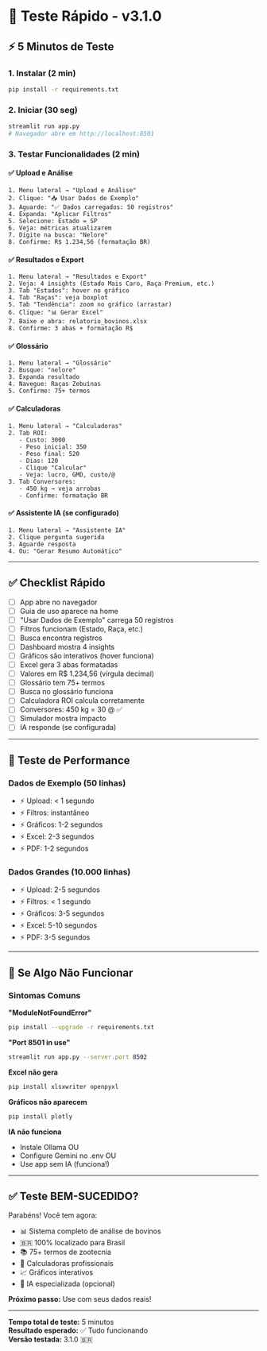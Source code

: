 # 🧪 Teste Rápido - v3.1.0

## ⚡ 5 Minutos de Teste

### 1. Instalar (2 min)
```bash
pip install -r requirements.txt
```

### 2. Iniciar (30 seg)
```bash
streamlit run app.py
# Navegador abre em http://localhost:8501
```

### 3. Testar Funcionalidades (2 min)

#### ✅ Upload e Análise
```
1. Menu lateral → "Upload e Análise"
2. Clique: "📥 Usar Dados de Exemplo"
3. Aguarde: "✅ Dados carregados: 50 registros"
4. Expanda: "Aplicar Filtros"
5. Selecione: Estado = SP
6. Veja: métricas atualizarem
7. Digite na busca: "Nelore"
8. Confirme: R$ 1.234,56 (formatação BR)
```

#### ✅ Resultados e Export
```
1. Menu lateral → "Resultados e Export"
2. Veja: 4 insights (Estado Mais Caro, Raça Premium, etc.)
3. Tab "Estados": hover no gráfico
4. Tab "Raças": veja boxplot
5. Tab "Tendência": zoom no gráfico (arrastar)
6. Clique: "📊 Gerar Excel"
7. Baixe e abra: relatorio_bovinos.xlsx
8. Confirme: 3 abas + formatação R$
```

#### ✅ Glossário
```
1. Menu lateral → "Glossário"
2. Busque: "nelore"
3. Expanda resultado
4. Navegue: Raças Zebuínas
5. Confirme: 75+ termos
```

#### ✅ Calculadoras
```
1. Menu lateral → "Calculadoras"
2. Tab ROI:
   - Custo: 3000
   - Peso inicial: 350
   - Peso final: 520
   - Dias: 120
   - Clique "Calcular"
   - Veja: lucro, GMD, custo/@
3. Tab Conversores:
   - 450 kg → veja arrobas
   - Confirme: formatação BR
```

#### ✅ Assistente IA (se configurado)
```
1. Menu lateral → "Assistente IA"
2. Clique pergunta sugerida
3. Aguarde resposta
4. Ou: "Gerar Resumo Automático"
```

---

## ✅ Checklist Rápido

- [ ] App abre no navegador
- [ ] Guia de uso aparece na home
- [ ] "Usar Dados de Exemplo" carrega 50 registros
- [ ] Filtros funcionam (Estado, Raça, etc.)
- [ ] Busca encontra registros
- [ ] Dashboard mostra 4 insights
- [ ] Gráficos são interativos (hover funciona)
- [ ] Excel gera 3 abas formatadas
- [ ] Valores em R$ 1.234,56 (vírgula decimal)
- [ ] Glossário tem 75+ termos
- [ ] Busca no glossário funciona
- [ ] Calculadora ROI calcula corretamente
- [ ] Conversores: 450 kg = 30 @ ✅
- [ ] Simulador mostra impacto
- [ ] IA responde (se configurada)

---

## 🎯 Teste de Performance

### Dados de Exemplo (50 linhas)
- ⚡ Upload: < 1 segundo
- ⚡ Filtros: instantâneo
- ⚡ Gráficos: 1-2 segundos
- ⚡ Excel: 2-3 segundos
- ⚡ PDF: 1-2 segundos

### Dados Grandes (10.000 linhas)
- ⚡ Upload: 2-5 segundos
- ⚡ Filtros: < 1 segundo
- ⚡ Gráficos: 3-5 segundos
- ⚡ Excel: 5-10 segundos
- ⚡ PDF: 3-5 segundos

---

## 🐛 Se Algo Não Funcionar

### Sintomas Comuns

**"ModuleNotFoundError"**
```bash
pip install --upgrade -r requirements.txt
```

**"Port 8501 in use"**
```bash
streamlit run app.py --server.port 8502
```

**Excel não gera**
```bash
pip install xlsxwriter openpyxl
```

**Gráficos não aparecem**
```bash
pip install plotly
```

**IA não funciona**
- Instale Ollama OU
- Configure Gemini no .env OU
- Use app sem IA (funciona!)

---

## ✅ Teste BEM-SUCEDIDO?

Parabéns! Você tem agora:
- 📊 Sistema completo de análise de bovinos
- 🇧🇷 100% localizado para Brasil
- 📚 75+ termos de zootecnia
- 🧮 Calculadoras profissionais
- 📈 Gráficos interativos
- 🤖 IA especializada (opcional)

**Próximo passo:** Use com seus dados reais!

---

**Tempo total de teste:** 5 minutos  
**Resultado esperado:** ✅ Tudo funcionando  
**Versão testada:** 3.1.0 🇧🇷

